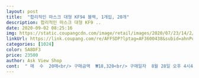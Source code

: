 ```yaml
---
layout: post 
title:  "합리적인 마스크 대형 KF94 블랙, 1개입, 20개" 
description: 합리적인 마스크 대형 KF9 ..
date: 2020-09-02 08:25:16 
img: https://static.coupangcdn.com/image/retail/images/2020/07/23/14/2/89d4a828-87a7-4670-a35d-3db1646a18f4.jpg 
linkUrl: https://link.coupang.com/re/AFFSDP?lptag=AF3600438&subid=ahnPublicAsk&pageKey=1863029755&itemId=3166845517&vendorItemId=71195815834&traceid=V0-113-b1b671ca8d346307 
categories: [1024] 
color: 5A8DF3 
price: 23500 
author: Ask View Shop 
cont:  " 매  수  20매<br/> 구매금액  ₩18,320<br/> 구매일자  8월 28일 오후 4시40분<br/> 합리적인마스크 블랙 대형 kf94<br/>+) 기타 비교<br/>1.<br/> 박스가 너무 심하게 구겨져서 옴<br/>2.<br/> 마스크 개봉 직후 냄새가 조금 심함<br/> 개봉 후 몇 시간 두었더니 냄새가 빠짐.<br/><br/> 배송 문제는 아닌 것 같음.<br/> 왜냐면 박스가 여기저기 여러방향으로 짓눌림.<br/><br/>✔ 2020.<br/>08.<br/>17 구매 ₩17940 (장당 897원, 가격변동 꽤 있는듯)<br/>✔ 마스크는 검정, 포장비닐은 투명이다보니, 사용기한 찾기가 어려웠음.<br/><br/>✔ 별 1개 뺀 이유<br/>✔ 상품하자 관련 후기들?<br/>⭕ 웰스 블랙 대형(크기 커진 리뉴얼 전)과 크기 비교<br/>갯수 맞게 왔습니다.<br/><br/>겉은 검정색, 안은 하얀색 소재를 쓰다보니 블랙 마스크는 어쩔 수 없다고 봄.<br/><br/>겹쳐보았을때  합리적  웰스<br/>구매한 후기봄 살짝 배가 아프긴하죠ㅋ<br/>그나마 쿠팡에서 최근 종종 풀어주는 합리적인 블랙이랑<br/>그래도 천원이하대에 블랙마스크 구했다는 뿌듯함에<br/>그리고 주문한지 24시간도 되지않아 배송와서 깜짝 놀랐습니다.<br/><br/>끈 길이는  합리적 < 웰스 (미세하게)<br/>냄새는 없었습니다.<br/><br/>냄새에 많이 예민하다면 사용하기 전날 미리 꺼내두는게 좋을 듯.<br/><br/>넉넉하다는 평이예요^^<br/>대폭 인상된 것 같네요ㅠ<br/>더 놀란건 제조날짜가 2020 08 27! (08.<br/>28일 주문) 따끈따끈한 바로만든 제품을 받았다는점^^<br/>두 블랙을 비교해보니,<br/>두께는 웰킵이 좀더 두꺼워 한여름엔 에바고,<br/>마감 테두리 불량도 없어 보였구요.<br/> 블랙 넘나 사고 싶었는데 쪼금 내려간 가격에 만족스럽습니다.<br/><br/>마감처리가 깔끔하진 못하다는 느낌<br/>마스크 자체 크기  합리적 > 웰스<br/>말 할 때도 불편함 못느꼈구요.<br/> 진정한 껌정색에 대 만족스러운 마스크를 찾아 기쁩니다.<br/><br/>물론 80보단 두껍죠ㅠ 땀이 촤<br/>미소지며 후기 작성합니당♡<br/>실착 시 합리적이 살짝 여유있는 느낌.<br/> (웰스보다 귀가 덜 아프고 편함)<br/>실착용시 사이즈 면에서는 합리적인이 조금 더<br/>아마 원래 이런 박스훼손 상품을 재포장해서 판매했다고 생각함.<br/><br/>얇다는 느낌은 없었습니다.<br/><br/>어차피 쓰고 나면 잘 보이지 않을 부분이라 이건 개인적으로는 패쓰.<br/><br/>얼굴에 잘 밀착되는게 편하게 쓸 수 있었어요.<br/><br/>옆부분 마감이 미흡해서 하얀색이 보인다는 후기가 많았던것 같음.<br/><br/>옆부분에 하얀색 보이는것은 웰스 블랙도 비교해보니 마찬가지임.<br/><br/>왔다갔다하니까 사실 조금이라도 나보다 싸게<br/>요즘 블랙마스크 구하기 매우 힘들죠ㅠ<br/>웰스는 마스크 냄새가 거의 없는 반면, 합리적은 냄새가 있음.<br/><br/>웰스는 안쪽 흰색면이 부드럽고, 합리적은 살짝 코팅느낌.<br/><br/>웰킵스 블랙<br/>웰킵은 엊그제부터 ₩19,850에서 ₩27,000으로<br/>웰킵은 이름 그대로 리얼블랙무광블랙 간지템♡<br/>이게 좀 귀찮을 수 있다고 생각.<br/><br/>이정도면 새상품으로 팔게 아니라 박스훼손상품으로 팔아야 한다고 생각.<br/><br/>입이 붙지 않아 마스크 껴도 립글로즈 바르는 제겐 만족!<br/>저 위치에 검정색(하필 마스크도 검정이라 진짜 안보임)으로 써있으니 참고<br/>주세여<br/>컬러는 같은 블랙이지만 합리적인은 약간의 펄감이 있고,<br/>투명봉지라 희끗한 부분 있는지 확인 가능해서 좋았어요.<br/><br/>포장비닐이 투명이라 확인해봤는데, 딱히 얼룩덜룩한 것은 못찾음.<br/><br/>합리적은 고리가 들어있으므로 활용 가능성이 더 높음.<br/><br/>합리적인 마스크 블랙 라인에서 염색이 덜 되어 얼룩덜룩 하거나,<br/>합리적인 블랙도 가격변동이 심해 소폭이라도<br/>합리적인 블랙마스크, 가격 더 올리지말고 계속 풀어<br/>합리적인은 그나마도 요즘같은 시기엔 써도 될듯해요<br/>합리적인이 질적인 면에서 웰킵보다 덜 부드럽고<br/>" 
---
```

